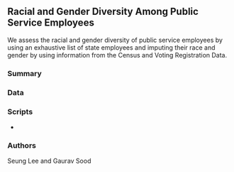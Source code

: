 ## Racial and Gender Diversity Among Public Service Employees

We assess the racial and gender diversity of public service employees by using an exhaustive list of state employees and imputing their race and gender by using information from the Census and Voting Registration Data. 

### Summary

### Data

### Scripts

* []()

### Authors

Seung Lee and Gaurav Sood
